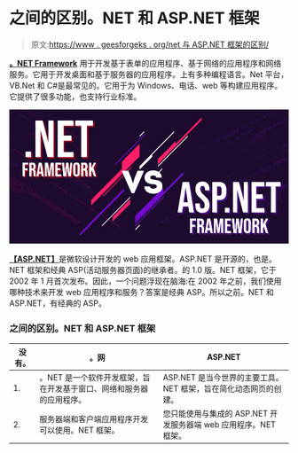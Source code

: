 # 之间的区别。NET 和 ASP.NET 框架

> 原文:[https://www . geesforgeks . org/net 与 ASP.NET 框架的区别/](https://www.geeksforgeeks.org/difference-between-net-and-asp-net-framework/)

[**。NET Framework**](https://www.geeksforgeeks.org/introduction-to-net-framework/) 用于开发基于表单的应用程序、基于网络的应用程序和网络服务。它用于开发桌面和基于服务器的应用程序。上有多种编程语言。Net 平台，VB.Net 和 C#是最常见的。它用于为 Windows、电话、web 等构建应用程序。它提供了很多功能，也支持行业标准。

![Difference-Between-.NET-and-ASP.NET-Framework](img/a1946d3c0fa2ff880bdb670b98c839a3.png)

[**【ASP.NET】**](https://www.geeksforgeeks.org/introduction-to-asp-net/)是微软设计开发的 web 应用框架。ASP.NET 是开源的，也是。NET 框架和经典 ASP(活动服务器页面)的继承者。的 1.0 版。NET 框架，它于 2002 年 1 月首次发布。因此，一个问题浮现在脑海:在 2002 年之前，我们使用哪种技术来开发 web 应用程序和服务？答案是经典 ASP。所以之前。NET 和 ASP.NET，有经典的 ASP。

### 之间的区别。NET 和 ASP.NET 框架

| 没有。 | 。网 | ASP.NET |
| --- | --- | --- |
| 1. | 。NET 是一个软件开发框架，旨在开发基于窗口、网络和服务器的应用程序。 | ASP.NET 是当今世界的主要工具。NET 框架，旨在简化动态网页的创建。 |
| 2. | 服务器端和客户端应用程序开发可以使用。NET 框架。 | 您只能使用与集成的 ASP.NET 开发服务器端 web 应用程序。NET 框架。 | 3. | 主要用于在 Windows 平台上制作业务应用。 | 它用于制作动态网页和网站。NET 语言。 | 4. | 它的编程可以使用任何带有 CIL ( [通用中间语言](https://www.geeksforgeeks.org/cil-or-msil-microsoft-intermediate-language-or-common-intermediate-language/))编译器的语言来完成。 | 它的编程可以使用任何。NET 兼容语言。 |